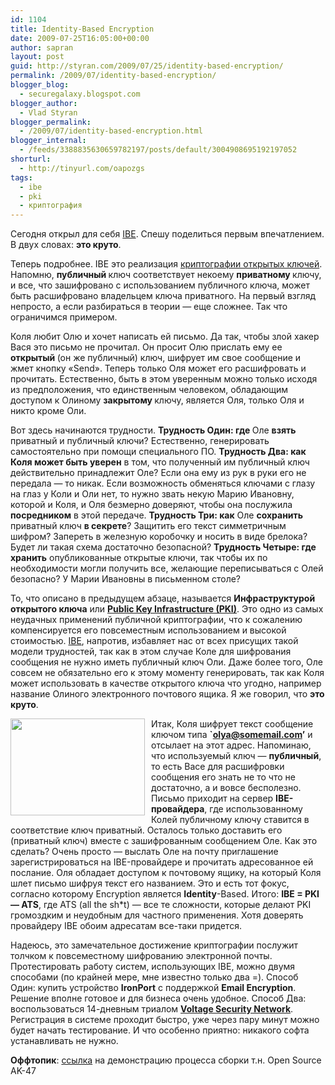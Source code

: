 ```yaml
---
id: 1104
title: Identity-Based Encryption
date: 2009-07-25T16:05:00+00:00
author: sapran
layout: post
guid: http://styran.com/2009/07/25/identity-based-encryption/
permalink: /2009/07/identity-based-encryption/
blogger_blog:
  - securegalaxy.blogspot.com
blogger_author:
  - Vlad Styran
blogger_permalink:
  - /2009/07/identity-based-encryption.html
blogger_internal:
  - /feeds/3388835630659782197/posts/default/3004908695192197052
shorturl:
  - http://tinyurl.com/oapozgs
tags:
  - ibe
  - pki
  - криптография
---
```

Сегодня открыл для себя [IBE](http://crypto.stanford.edu/ibe/). Спешу поделиться первым впечатлением. В двух словах: <span style="font-weight: bold;">это круто</span>.

Теперь подробнее. IBE это реализация [криптографии открытых ключей](http://en.wikipedia.org/wiki/Public-key_cryptography). Напомню, <span style="font-weight: bold;">публичный </span>ключ соответствует некоему <span style="font-weight: bold;">приватному </span>ключу, и все, что зашифровано с использованием публичного ключа, может быть расшифровано владельцем ключа приватного. На первый взгляд непросто, а если разбираться в теории &#8212; еще сложнее. Так что ограничимся примером.

Коля любит Олю и хочет написать ей письмо. Да так, чтобы злой хакер Вася это письмо не прочитал. Он просит Олю прислать ему ее <span style="font-weight: bold;">открытый </span>(он же публичный) ключ, шифрует им свое сообщение и жмет кнопку &#171;Send&#187;. Теперь только Оля может его расшифровать и прочитать. Естественно, быть в этом уверенным можно только исходя из предположения, что единственным человеком, обладающим доступом к Олиному <span style="font-weight: bold;">закрытому </span>ключу, является Оля, только Оля и никто кроме Оли.

Вот здесь начинаются трудности. <span style="font-weight: bold;">Трудность Один: где </span>Оле <span style="font-weight: bold;">взять </span>приватный и публичный ключи? Естественно, генерировать самостоятельно при помощи специального ПО. <span style="font-weight: bold;">Трудность Два: как Коля может быть уверен</span> в том, что полученный им публичный ключ действительно принадлежит Оле? Если она ему из рук в руки его не передала &#8212; то никак. Если возможность обменяться ключами с глазу на глаз у Коли и Оли нет, то нужно звать некую Марию Ивановну, которой и Коля, и Оля безмерно доверяют, чтобы она послужила <span style="font-weight: bold;">посредником</span> в этой передаче. <span style="font-weight: bold;">Трудность Три: как</span> Оле <span style="font-weight: bold;">сохранить</span> приватный ключ <span style="font-weight: bold;">в секрете</span>? Защитить его текст симметричным шифром? Запереть в железную коробочку и носить в виде брелока? Будет ли такая схема достаточно безопасной? <span style="font-weight: bold;">Трудность Четыре: где хранить</span> опубликованные открытые ключи, так чтобы их по необходимости могли получить все, желающие переписываться с Олей безопасно? У Марии Ивановны в письменном столе?

То, что описано в предыдущем абзаце, называется <span style="font-weight: bold;">Инфраструктурой открытого ключа</span> или [ <span style="font-weight: bold;">Public Key Infrastructure (PKI)</span>](http://en.wikipedia.org/wiki/Public_key_infrastructure). Это одно из самых неудачных применений публичной криптографии, что к сожалению компенсируется его повсеместным использованием и высокой стоимостью. [IBE](http://crypto.stanford.edu/ibe/), напротив, избавляет нас от всех присущих такой модели трудностей, так как в этом случае Коле для шифрования сообщения не нужно иметь публичный ключ Оли. Даже более того, Оле совсем не обязательно его к этому моменту генерировать, так как Коля может использовать в качестве открытого ключа что угодно, например название Олиного электронного почтового ящика. Я же говорил, что <span style="font-weight: bold;">это круто</span>.

[<img style="margin: 0pt 10px 10px 0pt; float: left; cursor: pointer; width: 215px; height: 155px;" src="http://www.keytrust.com.au/images/voltage.jpg" alt="" border="0" />](http://www.keytrust.com.au/images/voltage.jpg)Итак, Коля шифрует текст сообщение ключом типа <span style="font-weight: bold;">`olya@somemail.com&#8217;</span> и отсылает на этот адрес. Напоминаю, что используемый ключ &#8212; <span style="font-weight: bold;">публичный</span>, то есть Васе для расшифровки сообщения его знать не то что не достаточно, а и вовсе бесполезно. Письмо приходит на сервер <span style="font-weight: bold;">IBE-провайдера</span>, где использованному Колей публичному ключу ставится в соответствие ключ приватный. Осталось только доставить его (приватный ключ) вместе с зашифрованным сообщением Оле. Как это сделать? Очень просто &#8212; выслать Оле на почту приглашение зарегистрироваться на IBE-провайдере и прочитать адресованное ей послание. Оля обладает доступом к почтовому ящику, на который Коля шлет письмо шифруя текст его названием. Это и есть тот фокус, согласно которому Encryption является <span style="font-weight: bold;">Identity</span>-Based. Итого: <span style="font-weight: bold;">IBE = PKI &#8212; ATS</span>, где ATS (all the sh*t) &#8212; все те сложности, которые делают PKI громоздким и неудобным для частного применения. Хотя доверять провайдеру IBE обоим адресатам все-таки придется.

Надеюсь, это замечательное достижение криптографии послужит толчком к повсеместному шифрованию электронной почты. Протестировать работу систем, использующих IBE, можно двумя способами (по крайней мере, мне известно только два =). Способ Один: купить устройство <span style="font-weight: bold;">IronPort</span> с поддержкой <span style="font-weight: bold;">Email Encryption</span>. Решение вполне готовое и для бизнеса очень удобное. Способ Два: воспользоваться 14-дневным триалом [<span style="font-weight: bold;">Voltage Security Network</span>](http://www.voltage.com/vsn/freetrial.htm). Регистрация в системе проходит быстро, уже через пару минут можно будет начать тестирование. И что особенно приятно: никакого софта устанавливать не нужно.

<span style="font-weight: bold;">Оффтопик</span>: [ссылка](http://www.irongeek.com/i.php?page=videos/pn12/handgrip-buttstock-open-source-ak-47s) на демонстрацию процесса сборки т.н. Open Source AK-47

<div class="addtoany_share_save_container addtoany_content_bottom">
  <div class="a2a_kit a2a_kit_size_32 addtoany_list a2a_target" id="wpa2a_37">
    <a class="a2a_button_facebook" href="http://www.addtoany.com/add_to/facebook?linkurl=https%3A%2F%2Fblog.styran.com%2F2009%2F07%2Fidentity-based-encryption%2F&linkname=Identity-Based%20Encryption" title="Facebook" rel="nofollow" target="_blank"></a><a class="a2a_button_twitter" href="http://www.addtoany.com/add_to/twitter?linkurl=https%3A%2F%2Fblog.styran.com%2F2009%2F07%2Fidentity-based-encryption%2F&linkname=Identity-Based%20Encryption" title="Twitter" rel="nofollow" target="_blank"></a><a class="a2a_button_google_plus" href="http://www.addtoany.com/add_to/google_plus?linkurl=https%3A%2F%2Fblog.styran.com%2F2009%2F07%2Fidentity-based-encryption%2F&linkname=Identity-Based%20Encryption" title="Google+" rel="nofollow" target="_blank"></a><a class="a2a_button_linkedin" href="http://www.addtoany.com/add_to/linkedin?linkurl=https%3A%2F%2Fblog.styran.com%2F2009%2F07%2Fidentity-based-encryption%2F&linkname=Identity-Based%20Encryption" title="LinkedIn" rel="nofollow" target="_blank"></a><a class="a2a_dd addtoany_share_save" href="https://www.addtoany.com/share"></a>
  </div>
</div>